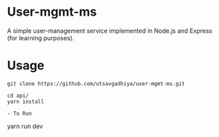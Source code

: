 # User-mgmt-ms

A simple user-management service implemented in Node.js and Express (for learning purposes).

# Usage

```
git clone https://github.com/utsavgadhiya/user-mgmt-ms.git

cd api/
yarn install

- To Run

```
yarn run dev
```
